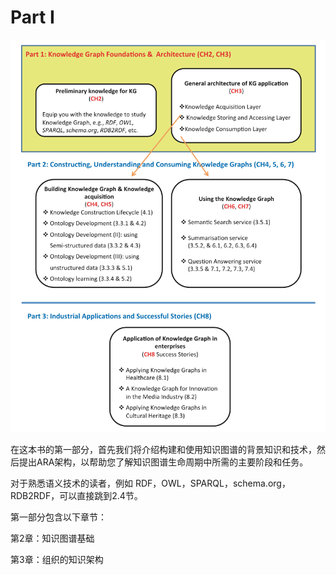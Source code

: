 # Part I

![](../images/part1.png)

在这本书的第一部分，首先我们将介绍构建和使用知识图谱的背景知识和技术，然后提出ARA架构，以帮助您了解知识图谱生命周期中所需的主要阶段和任务。

对于熟悉语义技术的读者，例如 RDF，OWL，SPARQL，schema.org，RDB2RDF，可以直接跳到2.4节。

第一部分包含以下章节：

第2章：知识图谱基础

第3章：组织的知识架构